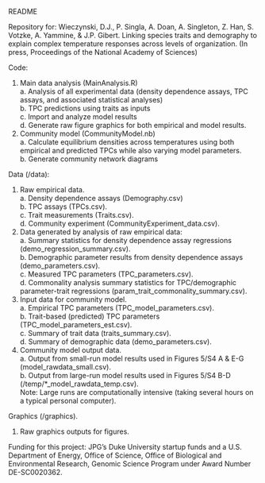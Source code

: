 README

Repository for:
Wieczynski, D.J., P. Singla, A. Doan, A. Singleton, Z. Han,  S. Votzke, A. Yammine, & J.P. Gibert. Linking species traits and demography to explain complex temperature responses across levels of organization. (In press, Proceedings of the National Academy of Sciences)

Code:
1) Main data analysis (MainAnalysis.R)   
    a. Analysis of all experimental data (density dependence assays, TPC assays, and associated statistical analyses)  
    b. TPC predictions using traits as inputs  
    c. Import and analyze model results  
    d. Generate raw figure graphics for both empirical and model results.    
2) Community model (CommunityModel.nb)  
    a. Calculate equilibrium densities across temperatures using both empirical and predicted TPCs while also varying model parameters.    
    b. Generate community network diagrams  

Data (/data):  
1) Raw empirical data.    
    a. Density dependence assays (Demography.csv)    
    b. TPC assays (TPCs.csv).    
    c. Trait measurements (Traits.csv).    
    d. Community experiment (CommunityExperiment_data.csv).    
2) Data generated by analysis of raw empirical data:    
    a. Summary statistics for density dependence assay regressions (demo_regression_summary.csv).    
    b. Demographic parameter results from density dependence assays (demo_parameters.csv).    
    c. Measured TPC parameters (TPC_parameters.csv).    
    d. Commonality analysis summary statistics for TPC/demographic parameter-trait regressions (param_trait_commonality_summary.csv).    
3) Input data for community model.    
    a. Empirical TPC parameters (TPC_model_parameters.csv).    
    b. Trait-based (predicted) TPC parameters (TPC_model_parameters_est.csv).    
    c. Summary of trait data (traits_summary.csv).    
    d. Summary of demographic data (demo_parameters.csv).    
4) Community model output data.    
    a. Output from small-run model results used in Figures 5/S4 A & E-G (model_rawdata_small.csv).    
    b. Output from large-run model results used in Figures 5/S4 B-D (/temp/*_model_rawdata_temp.csv).    
    Note: Large runs are computationally intensive (taking several hours on a typical personal computer).    

Graphics (/graphics).  
1) Raw graphics outputs for figures.   


Funding for this project: JPG’s Duke University startup funds and a U.S. Department of Energy, Office of Science, Office of Biological and Environmental Research, Genomic Science Program under Award Number DE-SC0020362.
